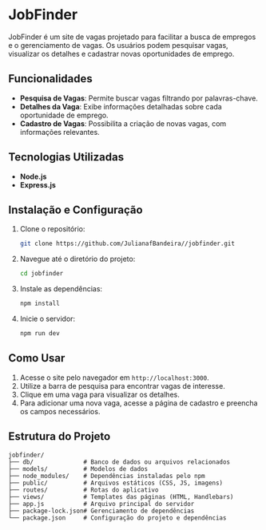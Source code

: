 # JobFinder

JobFinder é um site de vagas projetado para facilitar a busca de empregos e o gerenciamento de vagas. Os usuários podem pesquisar vagas, visualizar os detalhes e cadastrar novas oportunidades de emprego.

## Funcionalidades

- **Pesquisa de Vagas**: Permite buscar vagas filtrando por palavras-chave.
- **Detalhes da Vaga**: Exibe informações detalhadas sobre cada oportunidade de emprego.
- **Cadastro de Vagas**: Possibilita a criação de novas vagas, com informações relevantes.

## Tecnologias Utilizadas

- **Node.js**
- **Express.js**

## Instalação e Configuração

1. Clone o repositório:

   ```bash
   git clone https://github.com/JulianafBandeira//jobfinder.git
   ```

2. Navegue até o diretório do projeto:

   ```bash
   cd jobfinder
   ```

3. Instale as dependências:

   ```bash
   npm install
   ```

4. Inicie o servidor:

   ```bash
   npm run dev
   ```

## Como Usar

1. Acesse o site pelo navegador em `http://localhost:3000`.
2. Utilize a barra de pesquisa para encontrar vagas de interesse.
3. Clique em uma vaga para visualizar os detalhes.
4. Para adicionar uma nova vaga, acesse a página de cadastro e preencha os campos necessários.

## Estrutura do Projeto

```
jobfinder/
├── db/              # Banco de dados ou arquivos relacionados
├── models/          # Modelos de dados
├── node_modules/    # Dependências instaladas pelo npm
├── public/          # Arquivos estáticos (CSS, JS, imagens)
├── routes/          # Rotas do aplicativo
├── views/           # Templates das páginas (HTML, Handlebars)
├── app.js           # Arquivo principal do servidor
├── package-lock.json# Gerenciamento de dependências
└── package.json     # Configuração do projeto e dependências
```
